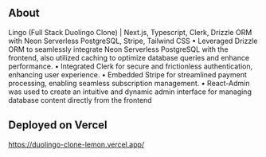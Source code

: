 ## About
Lingo (Full Stack Duolingo Clone) | Next.js, Typescript, Clerk, Drizzle ORM with Neon
Serverless PostgreSQL, Stripe, Tailwind CSS
  • Leveraged Drizzle ORM to seamlessly integrate Neon Serverless PostgreSQL with the
  frontend, also utilized caching to optimize database queries and enhance performance.
  • Integrated Clerk for secure and frictionless authentication, enhancing user experience.
  • Embedded Stripe for streamlined payment processing, enabling seamless subscription
  management.
  • React-Admin was used to create an intuitive and dynamic admin interface for managing
  database content directly from the frontend

## Deployed on Vercel
https://duolingo-clone-lemon.vercel.app/
